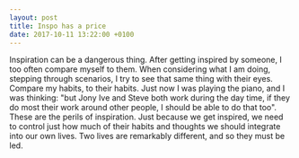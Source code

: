 ```yaml
---
layout: post
title: Inspo has a price
date: 2017-10-11 13:22:00 +0100
---
```

Inspiration can be a dangerous thing. After getting inspired by someone,
I too often compare myself to them. When considering what I am doing,
stepping through scenarios, I try to see that same thing with their eyes.
Compare my habits, to their habits. Just now I was playing the piano,
and I was thinking: "but Jony Ive and Steve both work during the day time,
if they do most their work around other people, I should be able to do
that too". These are the perils of inspiration. Just because we get inspired,
we need to control just how much of their habits and thoughts we should
integrate into our own lives. Two lives are remarkably different,
and so they must be led.

